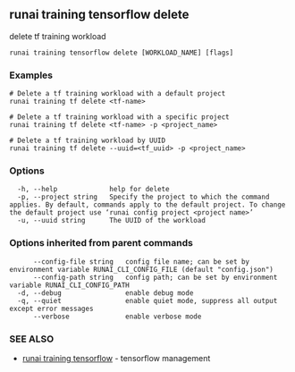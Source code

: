 ## runai training tensorflow delete

delete tf training workload

```
runai training tensorflow delete [WORKLOAD_NAME] [flags]
```

### Examples

```
# Delete a tf training workload with a default project
runai training tf delete <tf-name>

# Delete a tf training workload with a specific project
runai training tf delete <tf-name> -p <project_name>

# Delete a tf training workload by UUID
runai training tf delete --uuid=<tf_uuid> -p <project_name>
```

### Options

```
  -h, --help             help for delete
  -p, --project string   Specify the project to which the command applies. By default, commands apply to the default project. To change the default project use ‘runai config project <project name>’
  -u, --uuid string      The UUID of the workload
```

### Options inherited from parent commands

```
      --config-file string   config file name; can be set by environment variable RUNAI_CLI_CONFIG_FILE (default "config.json")
      --config-path string   config path; can be set by environment variable RUNAI_CLI_CONFIG_PATH
  -d, --debug                enable debug mode
  -q, --quiet                enable quiet mode, suppress all output except error messages
      --verbose              enable verbose mode
```

### SEE ALSO

* [runai training tensorflow](runai_training_tensorflow.md)	 - tensorflow management

